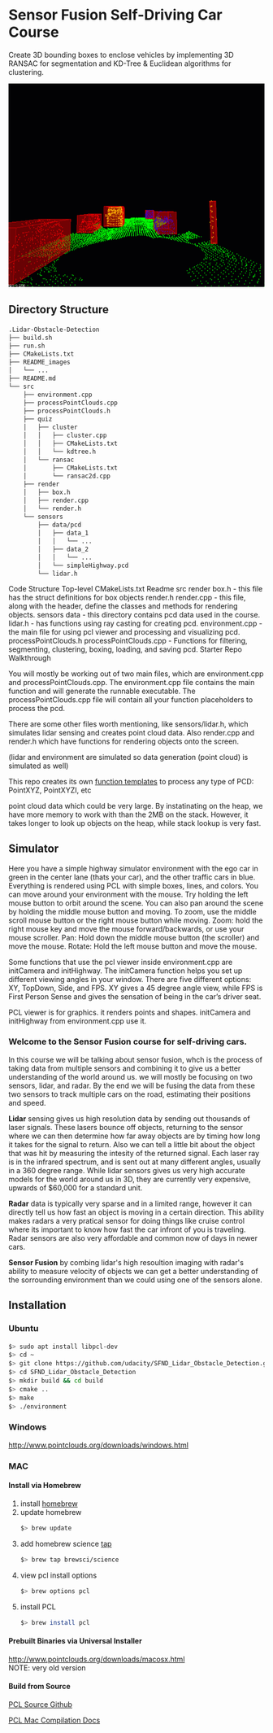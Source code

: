 # Sensor Fusion Self-Driving Car Course
Create 3D bounding boxes to enclose vehicles by implementing 3D RANSAC for segmentation and KD-Tree & Euclidean algorithms for clustering.

<img src="media/ObstacleDetectionFPS.gif" width="700" height="400" />


## Directory Structure
```
.Lidar-Obstacle-Detection
├── build.sh
├── run.sh
├── CMakeLists.txt
├── README_images
│   └── ...
├── README.md
└── src
    ├── environment.cpp
    ├── processPointClouds.cpp
    ├── processPointClouds.h
    ├── quiz
    │   ├── cluster
    │   │   ├── cluster.cpp
    │   │   ├── CMakeLists.txt
    │   │   └── kdtree.h
    │   └── ransac
    │       ├── CMakeLists.txt
    │       └── ransac2d.cpp
    ├── render
    │   ├── box.h
    │   ├── render.cpp
    │   └── render.h
    └── sensors
        ├── data/pcd
        │   ├── data_1
		│	│	└── ...
        │   ├── data_2
		│	│	└── ...
        │   └── simpleHighway.pcd
        └── lidar.h
```

Code Structure
Top-level CMakeLists.txt
Readme
src
render
box.h - this file has the struct definitions for box objects
render.h
render.cpp - this file, along with the header, define the classes and methods for rendering objects.
sensors
data - this directory contains pcd data used in the course.
lidar.h - has functions using ray casting for creating pcd.
environment.cpp - the main file for using pcl viewer and processing and visualizing pcd.
processPointClouds.h
processPointClouds.cpp - Functions for filtering, segmenting, clustering, boxing, loading, and saving pcd.
Starter Repo Walkthrough

You will mostly be working out of two main files, which are environment.cpp and processPointClouds.cpp. The environment.cpp file contains the main function and will generate the runnable executable. The processPointClouds.cpp file will contain all your function placeholders to process the pcd.

There are some other files worth mentioning, like sensors/lidar.h, which simulates lidar sensing and creates point cloud data. Also render.cpp and render.h which have functions for rendering objects onto the screen.

(lidar and environment are simulated so data generation (point cloud) is simulated as well)

This repo creates its own [function templates](http://www.cplusplus.com/doc/oldtutorial/templates/) to process any type of PCD: PointXYZ, PointXYZI, etc

point cloud data which could be very large. By instatinating on the heap, we have more memory to work with than the 2MB on the stack. However, it takes longer to look up objects on the heap, while stack lookup is very fast.

## Simulator
Here you have a simple highway simulator environment with the ego car in green in the center lane (thats your car), and the other traffic cars in blue. Everything is rendered using PCL with simple boxes, lines, and colors. You can move around your environment with the mouse. Try holding the left mouse button to orbit around the scene. You can also pan around the scene by holding the middle mouse button and moving. To zoom, use the middle scroll mouse button or the right mouse button while moving.
Zoom: hold the right mouse key and move the mouse forward/backwards, or use your mouse scroller.
Pan: Hold down the middle mouse button (the scroller) and move the mouse.
Rotate: Hold the left mouse button and move the mouse.

Some functions that use the pcl viewer inside environment.cpp are initCamera and initHighway. The initCamera function helps you set up different viewing angles in your window. There are five different options: XY, TopDown, Side, and FPS. XY gives a 45 degree angle view, while FPS is First Person Sense and gives the sensation of being in the car’s driver seat.

PCL viewer is for graphics. it renders points and shapes. initCamera and initHighway from environment.cpp use it.

### Welcome to the Sensor Fusion course for self-driving cars.

In this course we will be talking about sensor fusion, whch is the process of taking data from multiple sensors and combining it to give us a better understanding of the world around us. we will mostly be focusing on two sensors, lidar, and radar. By the end we will be fusing the data from these two sensors to track multiple cars on the road, estimating their positions and speed.

**Lidar** sensing gives us high resolution data by sending out thousands of laser signals. These lasers bounce off objects, returning to the sensor where we can then determine how far away objects are by timing how long it takes for the signal to return. Also we can tell a little bit about the object that was hit by measuring the intesity of the returned signal. Each laser ray is in the infrared spectrum, and is sent out at many different angles, usually in a 360 degree range. While lidar sensors gives us very high accurate models for the world around us in 3D, they are currently very expensive, upwards of $60,000 for a standard unit.

**Radar** data is typically very sparse and in a limited range, however it can directly tell us how fast an object is moving in a certain direction. This ability makes radars a very pratical sensor for doing things like cruise control where its important to know how fast the car infront of you is traveling. Radar sensors are also very affordable and common now of days in newer cars.

**Sensor Fusion** by combing lidar's high resoultion imaging with radar's ability to measure velocity of objects we can get a better understanding of the sorrounding environment than we could using one of the sensors alone.


## Installation

### Ubuntu 

```bash
$> sudo apt install libpcl-dev
$> cd ~
$> git clone https://github.com/udacity/SFND_Lidar_Obstacle_Detection.git
$> cd SFND_Lidar_Obstacle_Detection
$> mkdir build && cd build
$> cmake ..
$> make
$> ./environment
```

### Windows 

http://www.pointclouds.org/downloads/windows.html

### MAC

#### Install via Homebrew
1. install [homebrew](https://brew.sh/)
2. update homebrew 
	```bash
	$> brew update
	```
3. add  homebrew science [tap](https://docs.brew.sh/Taps) 
	```bash
	$> brew tap brewsci/science
	```
4. view pcl install options
	```bash
	$> brew options pcl
	```
5. install PCL 
	```bash
	$> brew install pcl
	```

#### Prebuilt Binaries via Universal Installer
http://www.pointclouds.org/downloads/macosx.html  
NOTE: very old version 

#### Build from Source

[PCL Source Github](https://github.com/PointCloudLibrary/pcl)

[PCL Mac Compilation Docs](http://www.pointclouds.org/documentation/tutorials/compiling_pcl_macosx.php)

